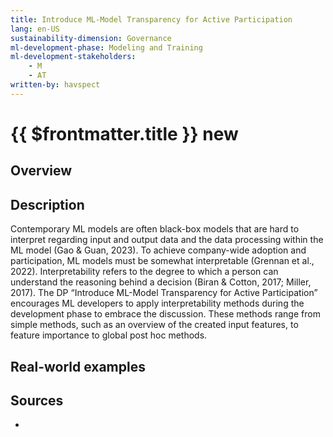```yaml
---
title: Introduce ML-Model Transparency for Active Participation
lang: en-US
sustainability-dimension: Governance
ml-development-phase: Modeling and Training
ml-development-stakeholders: 
    - M
    - AT
written-by: havspect
---
```


<script setup>
import DPOverview from '../../components/DPOverview.vue'
</script>


# {{ $frontmatter.title }} <Badge type="tip">new</Badge>

## Overview
<DPOverview />

## Description
Contemporary ML models are often black-box models that are hard to interpret regarding input and output data and the data processing within the ML model (Gao & Guan, 2023). To achieve company-wide adoption and participation, ML models must be somewhat interpretable (Grennan et al., 2022). Interpretability refers to the degree to which a person can understand the reasoning behind a decision (Biran & Cotton, 2017; Miller, 2017). The DP “Introduce ML-Model Transparency for Active Participation” encourages ML developers to apply interpretability methods during the development phase to embrace the discussion. These methods range from simple methods, such as an overview of the created input features, to feature importance to global post hoc methods.

## Real-world examples 


## Sources 

- 